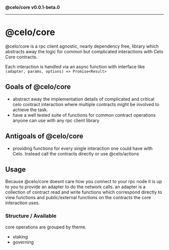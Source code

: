 **@celo/core v0.0.1-beta.0**

***

# @celo/core

@celo/core is a rpc client agnostic, nearly dependency free, library which abstracts away the logic for common but complicated interactions with Celo Core contracts. 

Each interaction is handled via an async function with interface like `(adapter, params, options) => Promise<Result>`

## Goals of @celo/core

* abstract away the implementation details of complicated and critical celo contract interaction where multiple contracts might be involved to achieve the task.
* have a well tested suite of functions for common contract operations anyone can use with any rpc client library

## Antigoals of @celo/core

* providing functions for every single interaction one could have with Celo. Instead call the contracts directly or use @celo/actions

## Usage

Because @celo/core doesnt care how you connect to your rpc node it is up to you to provide an adapter to do the network calls. an adapter is a collection of contract read and write functions which correspond directly to view functions and public/external functions on the contracts the core interaction uses.

### Structure / Available 

core operations are grouped by theme. 

* staking
* governing
